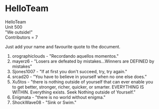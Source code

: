 # HelloTeam 

HelloTeam  
Unit 500   
"We outside!"  
Contributors = 7

Just add your name and favourite quote to the document.  

1. orographiclouds - "Recordando aquellos momentos."
2. mayerz6 - "Losers are defeated by mistakes...Winners are DEFINED by mistakes"
3. Sjones1007 - "If at first you don't succeed, try, try again."
4. srcad20 - "You have to believe in yourself when no one else does.”
5. Xu5tos - "there is nothing outside of yourself that can ever enable you to get better, stronger, richer, quicker, or smarter. EVERYTHING IS WITHIN. Everything exists. Seek Nothing outside of Yourself.”
6. Enigmata - "there is no world without enigma."
7. ShockWave08 - "Sink or Swim."
